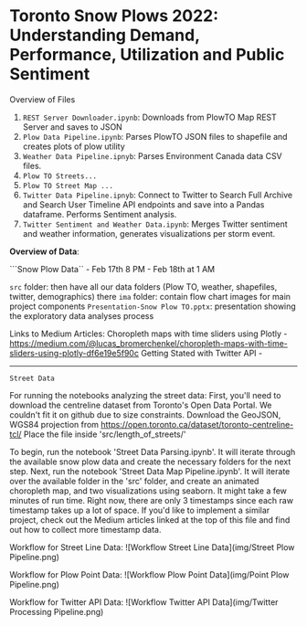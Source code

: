 # Toronto Snow Plows 2022: Understanding Demand, Performance, Utilization and Public Sentiment

Overview of Files

1. ```REST Server Downloader.ipynb```: Downloads from PlowTO Map REST Server and saves to JSON
2. ```Plow Data Pipeline.ipynb```: Parses PlowTO JSON files to shapefile and creates plots of plow utility
3. ```Weather Data Pipeline.ipnyb```: Parses Environment Canada data CSV files.
4. ```Plow TO Streets...```
5. ```Plow TO Street Map ...```
6. ```Twitter Data Pipeline.ipnyb```: Connect to Twitter to Search Full Archive and Search User Timeline API endpoints and save into a Pandas dataframe. Performs Sentiment analysis.
7. ```Twitter Sentiment and Weather Data.ipynb```: Merges Twitter sentiment and weather information, generates visualizations per storm event.



**Overview of Data**:

```Snow Plow Data`` - Feb 17th 8 PM - Feb 18th at 1 AM 

```src``` folder: then have all our data folders (Plow TO, weather, shapefiles, twitter, demographics) there 
```ima``` folder: contain flow chart images for main project components
```Presentation-Snow Plow TO.pptx```: presentation showing the exploratory data analyses process

Links to Medium Articles:
Choropleth maps with time sliders using Plotly - https://medium.com/@lucas_bromerchenkel/choropleth-maps-with-time-sliders-using-plotly-df6e19e5f90c
Getting Stated with Twitter API - 
____________________________________________________________________________________________________________________________________________________

    Street Data
For running the notebooks analyzing the street data:
First, you'll need to download the centreline dataset from Toronto's Open Data Portal. We couldn't fit it on github due to size constraints.
Download the GeoJSON, WGS84 projection from https://open.toronto.ca/dataset/toronto-centreline-tcl/
Place the file inside 'src/length_of_streets/'

To begin, run the notebook 'Street Data Parsing.ipynb'. It will iterate through the available snow plow data and create the necessary folders for the next step.
Next, run the notebook 'Street Data Map Pipeline.ipynb'. It will iterate over the available folder in the 'src' folder, and create an animated choropleth map, and two visualizations using seaborn. It might take a few minutes of run time.
Right now, there are only 3 timestamps since each raw timestamp takes up a lot of space. If you'd like to implement a similar project, check out the Medium articles linked at the top of this file and find out how to collect more timestamp data.

Workflow for Street Line Data: 
![Workflow Street Line Data](img/Street Plow Pipeline.png)

Workflow for Plow Point Data: 
![Workflow Plow Point Data](img/Point Plow Pipeline.png)

Workflow for Twitter API Data: 
![Workflow Twitter API Data](img/Twitter Processing Pipeline.png)
